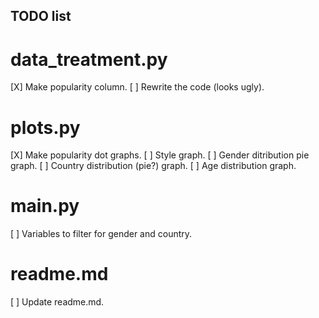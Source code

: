## TODO list

# data_treatment.py
[X] Make popularity column.
[ ] Rewrite the code (looks ugly).

# plots.py
[X] Make popularity dot graphs.
[ ] Style graph.
[ ] Gender ditribution pie graph.
[ ] Country distribution (pie?) graph.
[ ] Age distribution graph.

# main.py
[ ] Variables to filter for gender and country.

# readme.md
[ ] Update readme.md.